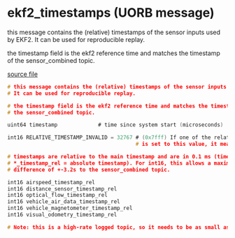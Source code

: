 # ekf2_timestamps (UORB message)
        
this message contains the (relative) timestamps of the sensor inputs used by EKF2.
It can be used for reproducible replay.

the timestamp field is the ekf2 reference time and matches the timestamp of
the sensor_combined topic.

[source file](https://github.com/PX4/PX4-Autopilot/blob/master/msg/ekf2_timestamps.msg)

```c
# this message contains the (relative) timestamps of the sensor inputs used by EKF2.
# It can be used for reproducible replay.

# the timestamp field is the ekf2 reference time and matches the timestamp of
# the sensor_combined topic.

uint64 timestamp			 # time since system start (microseconds)

int16 RELATIVE_TIMESTAMP_INVALID = 32767 # (0x7fff) If one of the relative timestamps
                                         # is set to this value, it means the associated sensor values did not update

# timestamps are relative to the main timestamp and are in 0.1 ms (timestamp +
# *_timestamp_rel = absolute timestamp). For int16, this allows a maximum
# difference of +-3.2s to the sensor_combined topic.

int16 airspeed_timestamp_rel
int16 distance_sensor_timestamp_rel
int16 optical_flow_timestamp_rel
int16 vehicle_air_data_timestamp_rel
int16 vehicle_magnetometer_timestamp_rel
int16 visual_odometry_timestamp_rel

# Note: this is a high-rate logged topic, so it needs to be as small as possible

```
